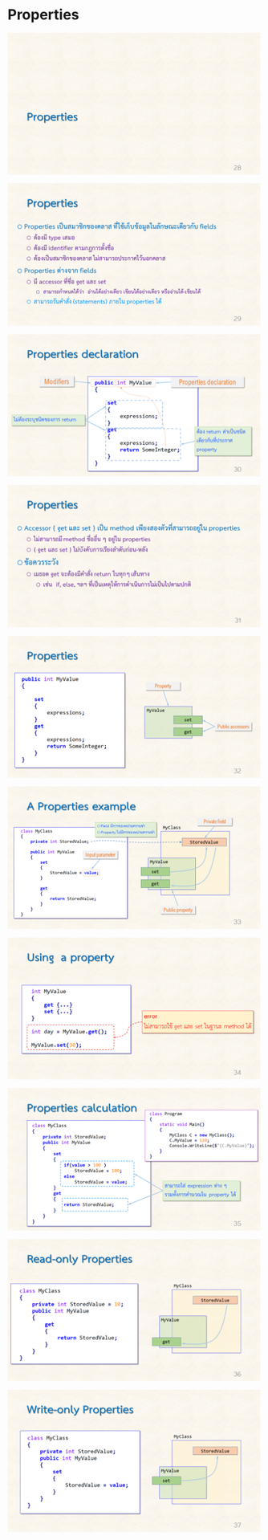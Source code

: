 # Properties #

![](./Slides/CSharp-Class-part-2/Slide28.PNG)

![](./Slides/CSharp-Class-part-2/Slide29.PNG)

![](./Slides/CSharp-Class-part-2/Slide30.PNG)

![](./Slides/CSharp-Class-part-2/Slide31.PNG)

![](./Slides/CSharp-Class-part-2/Slide32.PNG)

![](./Slides/CSharp-Class-part-2/Slide33.PNG)

![](./Slides/CSharp-Class-part-2/Slide34.PNG)

![](./Slides/CSharp-Class-part-2/Slide35.PNG)

![](./Slides/CSharp-Class-part-2/Slide36.PNG)

![](./Slides/CSharp-Class-part-2/Slide37.PNG)
